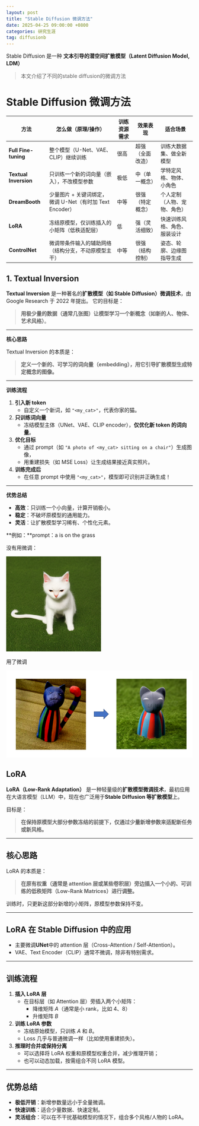 ```yaml
---
layout: post
title: "Stable Diffusion 微调方法"
date: 2025-04-25 09:00:00 +0800 
categories: 研究生涯
tag: diffusionb
---
```




Stable Diffusion 是一种 **文本引导的潜空间扩散模型（Latent Diffusion Model, LDM）**







>本文介绍了不同的stable diffusion的微调方法

# Stable Diffusion 微调方法



| 方法                  | 怎么做（原理/操作）                                      | 训练资源需求 | 效果表现         | 适合场景                     |
| --------------------- | -------------------------------------------------------- | ------------ | ---------------- | ---------------------------- |
| **Full Fine-tuning**  | 整个模型（U-Net、VAE、CLIP）继续训练                     | 很高         | 超强（全面改造） | 训练大数据集、做全新模型     |
| **Textual Inversion** | 只训练一个新的词向量（嵌入），不改模型参数               | 极低         | 中（单一概念）   | 学特定风格、物体、小角色     |
| **DreamBooth**        | 少量图片 + 关键词绑定，微调 U-Net（有时加 Text Encoder） | 中等         | 很强（特定概念） | 个人定制（人物、宠物、角色） |
| **LoRA**              | 冻结原模型，仅训练插入的小矩阵（低秩适配层）             | 低           | 强（灵活细致）   | 快速训练风格、角色、服装设计 |
| **ControlNet**        | 微调带条件输入的辅助网络（结构分支，不动原模型主干）     | 中等         | 很强（结构控制） | 姿态、轮廓、边缘图指导生成   |



## 1. Textual Inversion

**Textual Inversion** 是一种著名的**扩散模型（如 Stable Diffusion）微调技术**，由 Google Research 于 2022 年提出。
 它的目标是：

> **用极少量的数据（通常几张图）让模型学习一个新概念（如新的人、物体、艺术风格）**。

------

**核心思路**

Textual Inversion 的本质是：

> **定义一个新的、可学习的词向量（embedding），用它引导扩散模型生成特定概念的图像。**

------

**训练流程**

1. **引入新 token**
   - 自定义一个新词，如 `"<my_cat>"`，代表你家的猫。
2. **只训练词向量**
   - 冻结模型主体（UNet、VAE、CLIP encoder），**仅优化新 token 的词向量**。
3. **优化目标**
   - 通过 prompt（如 `"A photo of <my_cat> sitting on a chair"`）生成图像，
   - 用重建损失（如 MSE Loss）让生成结果接近真实照片。
4. **训练完成后**
   - 在任意 prompt 中使用 `"<my_cat>"`，模型即可识别并正确生成！

------

**优势总结**

- **高效**：只训练一个小向量，计算开销极小。
- **稳定**：不破坏原模型的通用能力。
- **灵活**：让扩散模型学习稀有、个性化元素。





**例如：**prompt：a <cat-toy> is on the grass



没有用<cat-toy>微调：

<img src="styles/images/blog/output-1745680833888-2.png" alt="output" style="zoom:50%;" />



用了<cat-toy>微调

<img src="styles/images/blog/image-20250426231834707.png" alt="image-20250426231834707" style="zoom:67%;" />





## LoRA

**LoRA（Low-Rank Adaptation）** 是一种轻量级的**扩散模型微调技术**，最初应用在大语言模型（LLM）中，现在也广泛用于**Stable Diffusion 等扩散模型**上。

目标是：

> **在保持原模型大部分参数冻结的前提下，仅通过少量新增参数来适配新任务或新风格。**

------

## 核心思路

LoRA 的本质是：

> **在原有权重（通常是 attention 层或某些卷积层）旁边插入一个小的、可训练的低秩矩阵（Low-Rank Matrices）进行调整。**

训练时，只更新这部分新增的小矩阵，原模型参数保持不变。

------

## LoRA 在 Stable Diffusion 中的应用

- 主要微调**UNet**中的 attention 层（Cross-Attention / Self-Attention）。
- VAE、Text Encoder（CLIP）通常不微调，除非有特别需求。

------

## 训练流程

1. **插入 LoRA 层**
   - 在目标层（如 Attention 层）旁插入两个小矩阵：
     - 降维矩阵 $A$（通常是小 rank，比如 4、8）
     - 升维矩阵 $B$
2. **训练 LoRA 参数**
   - 冻结原始模型，只训练 $A$ 和 $B$。
   - Loss 几乎与普通微调一样（比如使用重建损失）。
3. **推理时合并或保持分离**
   - 可以选择将 LoRA 权重和原模型权重合并，减少推理开销；
   - 也可以动态加载，按需组合不同 LoRA 模型。

------

## 优势总结

- **极低开销**：新增参数量远小于全量微调。
- **快速训练**：适合少量数据、快速定制。
- **灵活组合**：可以在不干扰基础模型的情况下，组合多个风格/人物的 LoRA。